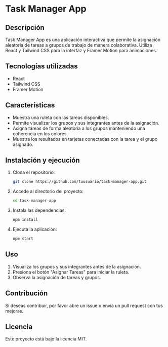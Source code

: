 # Task Manager App

## Descripción
Task Manager App es una aplicación interactiva que permite la asignación aleatoria de tareas a grupos de trabajo de manera colaborativa. Utiliza React y Tailwind CSS para la interfaz y Framer Motion para animaciones.

## Tecnologías utilizadas
- React
- Tailwind CSS
- Framer Motion

## Características
- Muestra una ruleta con las tareas disponibles.
- Permite visualizar los grupos y sus integrantes antes de la asignación.
- Asigna tareas de forma aleatoria a los grupos manteniendo una coherencia en los colores.
- Muestra los resultados en tarjetas conectadas con la tarea y el grupo asignado.

## Instalación y ejecución
1. Clona el repositorio:
   ```sh
   git clone https://github.com/tuusuario/task-manager-app.git
   ```
2. Accede al directorio del proyecto:
   ```sh
   cd task-manager-app
   ```
3. Instala las dependencias:
   ```sh
   npm install
   ```
4. Ejecuta la aplicación:
   ```sh
   npm start
   ```

## Uso
1. Visualiza los grupos y sus integrantes antes de la asignación.
2. Presiona el botón "Asignar Tareas" para iniciar la ruleta.
3. Observa la asignación de tareas y grupos.

## Contribución
Si deseas contribuir, por favor abre un issue o envía un pull request con tus mejoras.

## Licencia
Este proyecto está bajo la licencia MIT.

